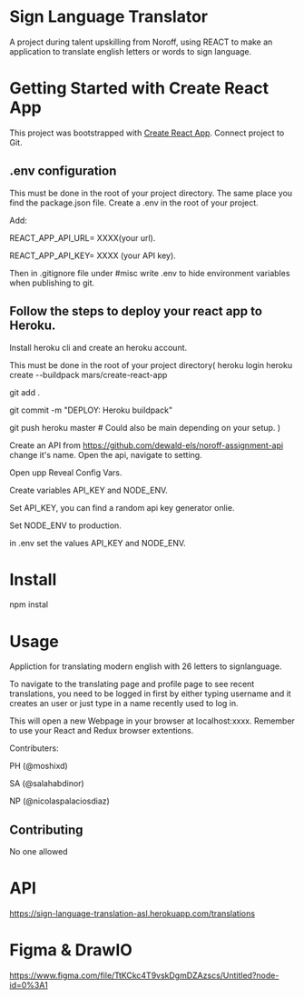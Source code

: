 # Sign Language Translator

A project during talent upskilling from Noroff, using REACT to make an application to translate english letters or words to sign language.

# Getting Started with Create React App

This project was bootstrapped with [Create React App](https://github.com/facebook/create-react-app).
Connect project to Git.

## .env configuration
This must be done in the root of your project directory.
The same place you find the package.json file.
Create a .env in the root of your project.

Add:

REACT_APP_API_URL= XXXX(your url).

REACT_APP_API_KEY= XXXX (your API key).

Then in .gitignore file under #misc write .env to hide environment variables when publishing to git.

## Follow the steps to deploy your react app to Heroku.
Install heroku cli and create an heroku account.

This must be done in the root of your project directory(
heroku login
heroku create --buildpack mars/create-react-app

git add .

git commit -m "DEPLOY: Heroku buildpack"

git push heroku master # Could also be main depending on your setup.
)

Create an API from https://github.com/dewald-els/noroff-assignment-api change it's name. Open the api, navigate to setting.

Open upp Reveal Config Vars.

Create variables API_KEY and NODE_ENV.

Set API_KEY, you can find a random api key generator onlie.

Set NODE_ENV to production.

in .env set the values API_KEY and NODE_ENV.

# Install
npm instal

# Usage
Appliction for translating modern english with 26 letters to signlanguage.

To navigate to the translating page and profile page to see recent translations, you need to be logged in first by either typing username and it creates an user or just type in a name recently used to log in.

This will open a new Webpage in your browser at localhost:xxxx. Remember to use your React and Redux browser extentions.

Contributers:

PH (@moshixd)

SA (@salahabdinor)

NP (@nicolaspalaciosdiaz)

## Contributing
No one allowed

# API
https://sign-language-translation-asl.herokuapp.com/translations

# Figma & DrawIO
https://www.figma.com/file/TtKCkc4T9vskDgmDZAzscs/Untitled?node-id=0%3A1
